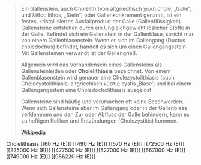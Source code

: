 > Ein Gallenstein, auch Cholelith (von altgriechisch χολή chole, „Galle“, und λίθος líthos, „Stein“) oder Gallenkonkrement genannt, ist ein festes, kristallisiertes Ausfallprodukt der Galle (Gallenflüssigkeit). Gallensteine entstehen durch ein Ungleichgewicht löslicher Stoffe in der Galle. Befindet sich ein Gallenstein in der Gallenblase, spricht man von einem Gallenblasenstein. Wenn er sich im Gallengang (Ductus choledochus) befindet, handelt es sich um einen Gallengangsstein. Mit Gallensteinen verwandt ist der Gallengrieß.
>
> Allgemein wird das Vorhandensein eines Gallensteins als Gallensteinleiden oder **Cholelithiasis** bezeichnet. Von einem Gallenblasenstein wird genauer eine Cholezystolithiasis (auch Cholecystolithiasis; altgriechisch κύστις cystis ‚Blase‘) und bei einem Gallengangsstein eine Choledocholithiasis ausgelöst.
>
> Gallensteine sind häufig und verursachen oft keine Beschwerden. Wenn sich Gallensteine aber im Gallengang oder in der Gallenblase verklemmen und den Zu- oder Abfluss der Galle behindern, kann es zu heftigen Koliken und Entzündungen (Cholezystitis) kommen.
>
> [Wikipedia](https://de.wikipedia.org/wiki/Gallenstein)

Cholelithiasis
[[60 Hz (E)]]
[[490 Hz (E)]]
[[570 Hz (E)]]
[[72500 Hz (E)]]
[[225000 Hz (E)]]
[[477500 Hz (E)]]
[[527000 Hz (E)]]
[[667000 Hz (E)]]
[[749000 Hz (E)]]
[[986220 Hz (E)]]